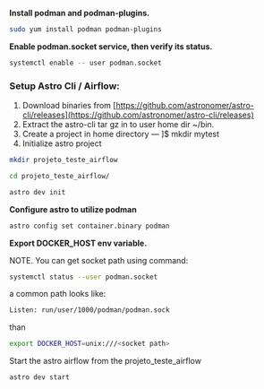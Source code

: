 **Install podman and podman-plugins.**
```bash
sudo yum install podman podman-plugins
```

**Enable podman.socket service, then verify its status.**
```bash
systemctl enable -- user podman.socket
```

### Setup Astro Cli / Airflow:

1. Download binaries from [https://github.com/astronomer/astro-cli/releases](https://github.com/astronomer/astro-cli/releases)
2. Extract the astro-cli tar gz in to user home dir ~/bin.
3. Create a project in home directory — ]$ mkdir mytest
4. Initialize astro project

```bash
mkdir projeto_teste_airflow

```
```bash
cd projeto_teste_airflow/
```
```bash
astro dev init
```

**Configure astro to utilize podman**
```bash
astro config set container.binary podman
```

**Export DOCKER_HOST env variable.**

NOTE. You can get socket path using command:
```bash
systemctl status --user podman.socket
```

a common path looks like:
```bash
Listen: run/user/1000/podman/podman.sock
```
than

```bash
export DOCKER_HOST=unix:///<socket path>
```

Start the astro airflow from the projeto_teste_airflow
```bash
astro dev start
```
